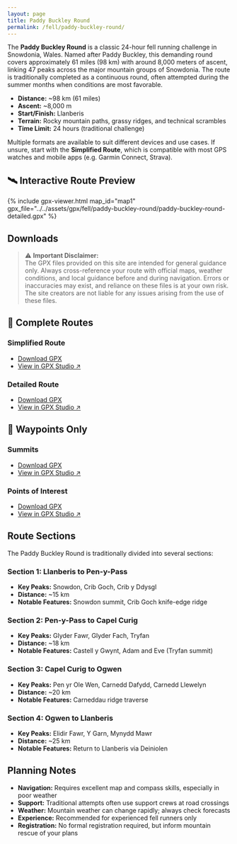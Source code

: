 ```yaml
---
layout: page
title: Paddy Buckley Round
permalink: /fell/paddy-buckley-round/
---
```


The **Paddy Buckley Round** is a classic 24-hour fell running challenge in Snowdonia, Wales. Named after Paddy Buckley, this demanding round covers approximately 61 miles (98 km) with around 8,000 meters of ascent, linking 47 peaks across the major mountain groups of Snowdonia. The route is traditionally completed as a continuous round, often attempted during the summer months when conditions are most favorable.

- **Distance:** ~98 km (61 miles)
- **Ascent:** ~8,000 m
- **Start/Finish:** Llanberis
- **Terrain:** Rocky mountain paths, grassy ridges, and technical scrambles
- **Time Limit:** 24 hours (traditional challenge)

Multiple formats are available to suit different devices and use cases. If unsure, start with the **Simplified Route**, which is compatible with most GPS watches and mobile apps (e.g. Garmin Connect, Strava).

## 🛰️ Interactive Route Preview

{% include gpx-viewer.html map_id="map1" gpx_file="../../assets/gpx/fell/paddy-buckley-round/paddy-buckley-round-detailed.gpx" %}

## Downloads

> ⚠️ **Important Disclaimer:**  
> The GPX files provided on this site are intended for general guidance only. Always cross-reference your route with official maps, weather conditions, and local guidance before and during navigation. Errors or inaccuracies may exist, and reliance on these files is at your own risk. The site creators are not liable for any issues arising from the use of these files.

## 🔁 Complete Routes

### Simplified Route
- [Download GPX](../../assets/gpx/fell/paddy-buckley-round/paddy-buckley-round-simplified.gpx)  
- [View in GPX Studio ↗](https://gpx.studio/app?files=["https://thomasturrell.github.io/running-routes/assets/gpx/fell/paddy-buckley-round/paddy-buckley-round-simplified.gpx"])

### Detailed Route
- [Download GPX](../../assets/gpx/fell/paddy-buckley-round/paddy-buckley-round-detailed.gpx)  
- [View in GPX Studio ↗](https://gpx.studio/app?files=["https://thomasturrell.github.io/running-routes/assets/gpx/fell/paddy-buckley-round/paddy-buckley-round-detailed.gpx"])

## 📍 Waypoints Only

### Summits
- [Download GPX](../../assets/gpx/fell/paddy-buckley-round/paddy-buckley-round-summits.gpx)  
- [View in GPX Studio ↗](https://gpx.studio/app?files=["https://thomasturrell.github.io/running-routes/assets/gpx/fell/paddy-buckley-round/paddy-buckley-round-summits.gpx"])

### Points of Interest
- [Download GPX](../../assets/gpx/fell/paddy-buckley-round/paddy-buckley-round-points-of-interest.gpx)  
- [View in GPX Studio ↗](https://gpx.studio/app?files=["https://thomasturrell.github.io/running-routes/assets/gpx/fell/paddy-buckley-round/paddy-buckley-round-points-of-interest.gpx"])

## Route Sections

The Paddy Buckley Round is traditionally divided into several sections:

### Section 1: Llanberis to Pen-y-Pass
- **Key Peaks:** Snowdon, Crib Goch, Crib y Ddysgl
- **Distance:** ~15 km
- **Notable Features:** Snowdon summit, Crib Goch knife-edge ridge

### Section 2: Pen-y-Pass to Capel Curig
- **Key Peaks:** Glyder Fawr, Glyder Fach, Tryfan
- **Distance:** ~18 km
- **Notable Features:** Castell y Gwynt, Adam and Eve (Tryfan summit)

### Section 3: Capel Curig to Ogwen
- **Key Peaks:** Pen yr Ole Wen, Carnedd Dafydd, Carnedd Llewelyn
- **Distance:** ~20 km
- **Notable Features:** Carneddau ridge traverse

### Section 4: Ogwen to Llanberis
- **Key Peaks:** Elidir Fawr, Y Garn, Mynydd Mawr
- **Distance:** ~25 km
- **Notable Features:** Return to Llanberis via Deiniolen

## Planning Notes

- **Navigation:** Requires excellent map and compass skills, especially in poor weather
- **Support:** Traditional attempts often use support crews at road crossings
- **Weather:** Mountain weather can change rapidly; always check forecasts
- **Experience:** Recommended for experienced fell runners only
- **Registration:** No formal registration required, but inform mountain rescue of your plans

